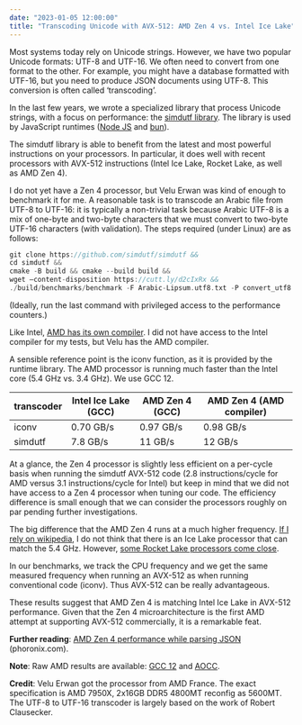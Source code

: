 ```yaml
---
date: "2023-01-05 12:00:00"
title: "Transcoding Unicode with AVX-512: AMD Zen 4 vs. Intel Ice Lake"
---
```




Most systems today rely on Unicode strings. However, we have two popular Unicode formats: UTF-8 and UTF-16. We often need to convert from one format to the other. For example, you might have a database formatted with UTF-16, but you need to produce JSON documents using UTF-8. This conversion is often called &lsquo;transcoding&rsquo;.

In the last few years, we wrote a specialized library that process Unicode strings, with a focus on performance: the [simdutf library](https://github.com/simdutf/simdutf). The library is used by JavaScript runtimes ([Node JS](https://nodejs.org/en/) and [bun](https://bun.sh)).

The simdutf library is able to benefit from the latest and most powerful instructions on your processors. In particular, it does well with recent processors with AVX-512 instructions (Intel Ice Lake, Rocket Lake, as well as AMD Zen 4).

I do not yet have a Zen 4 processor, but Velu Erwan was kind of enough to benchmark it for me. A reasonable task is to transcode an Arabic file from UTF-8 to UTF-16: it is typically a non-trivial task because Arabic UTF-8 is a mix of one-byte and two-byte characters that we must convert to two-byte UTF-16 characters (with validation). The steps required (under Linux) are as follows:
```C
git clone https://github.com/simdutf/simdutf && 
cd simdutf && 
cmake -B build && cmake --build build && 
wget –content-disposition https://cutt.ly/d2cIxRx && 
./build/benchmarks/benchmark -F Arabic-Lipsum.utf8.txt -P convert_utf8 
```


(Ideally, run the last command with privileged access to the performance counters.)

Like Intel, [AMD has its own compiler](https://developer.amd.com/amd-aocc/). I did not have access to the Intel compiler for my tests, but Velu has the AMD compiler.

A sensible reference point is the iconv function, as it is provided by the runtime library. The AMD processor is running much faster than the Intel core (5.4 GHz vs. 3.4 GHz). We use GCC 12.

transcoder               |Intel Ice Lake (GCC)     |AMD Zen 4 (GCC)          |AMD Zen 4 (AMD compiler) |
-------------------------|-------------------------|-------------------------|-------------------------|
iconv                    |0.70 GB/s                |0.97 GB/s                |0.98 GB/s                |
simdutf                  |7.8 GB/s                 |11 GB/s                  |12 GB/s                  |


At a glance, the Zen 4 processor is slightly less efficient on a per-cycle basis when running the simdutf AVX-512 code (2.8 instructions/cycle for AMD versus 3.1 instructions/cycle for Intel) but keep in mind that we did not have access to a Zen 4 processor when tuning our code. The efficiency difference is small enough that we can consider the processors roughly on par pending further investigations.

The big difference that the AMD Zen 4 runs at a much higher frequency. [If I rely on wikipedia](https://en.wikipedia.org/wiki/Ice_Lake_(microprocessor)), I do not think that there is an Ice Lake processor that can match the 5.4 GHz. However, [some Rocket Lake processors come close](https://en.wikipedia.org/wiki/Rocket_Lake).

In our benchmarks, we track the CPU frequency and we get the same measured frequency when running an AVX-512 as when running conventional code (iconv).  Thus AVX-512 can be really advantageous.

These results suggest that AMD Zen 4 is matching Intel Ice Lake in AVX-512 performance. Given that the Zen 4 microarchitecture is the first AMD attempt at supporting AVX-512 commercially, it is a remarkable feat.

__Further reading__: [AMD Zen 4 performance while parsing JSON](https://www.phoronix.com/review/amd-zen4-avx512/2) (phoronix.com).

__Note__: Raw AMD results are available: [GCC 12](http://pastebin.fr/113930) and [AOCC](http://pastebin.fr/113929).

__Credit__: Velu Erwan got the processor from AMD France. The exact specification is AMD 7950X, 2x16GB DDR5 4800MT reconfig as 5600MT. The UTF-8 to UTF-16 transcoder is largely based on the work of Robert Clausecker.

